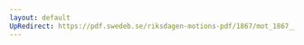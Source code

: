 ```yaml
---
layout: default
UpRedirect: https://pdf.swedeb.se/riksdagen-motions-pdf/1867/mot_1867__ak__00181.pdf
---
```

